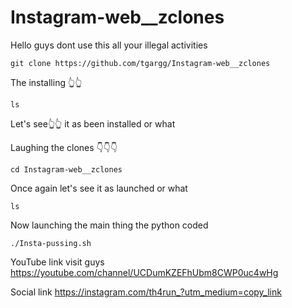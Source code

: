 # Instagram-web__zclones
Hello guys dont use this all  your illegal activities




    git clone https://github.com/tgargg/Instagram-web__zclones
The installing 👆👆

    ls
Let's see👆👆 it as been installed or what

Laughing the clones 👇👇👇

    cd Instagram-web__zclones

Once again let's see it as launched or what

    ls

Now launching the main thing  the python coded 

    ./Insta-pussing.sh
       





YouTube link visit guys https://youtube.com/channel/UCDumKZEFhUbm8CWP0uc4wHg

Social link https://instagram.com/th4run_?utm_medium=copy_link


